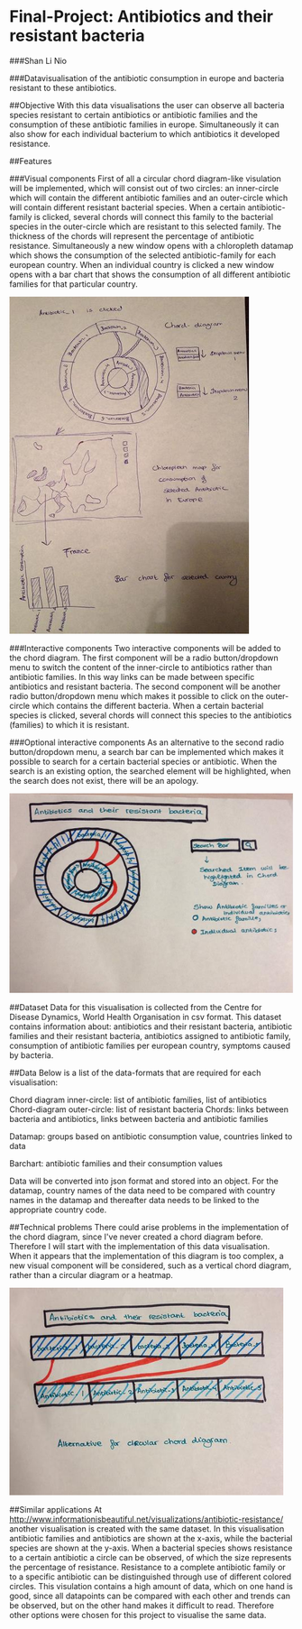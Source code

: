 Final-Project: Antibiotics and their resistant bacteria
==================

###Shan Li Nio

###Datavisualisation of the antibiotic consumption in europe and bacteria resistant to these antibiotics.

##Objective
With this data visualisations the user can observe all bacteria species resistant to certain antibiotics or antibiotic families and the consumption of these antibiotic families in europe. Simultaneously it can also show for each individual bacterium to which antibiotics it developed resistance. 


##Features

###Visual components
First of all a circular chord diagram-like visulation will be implemented, which will consist out of two circles: an inner-circle which will contain the different antibiotic families and an outer-circle which will contain different resistant bacterial species. When a certain antibiotic-family is clicked, several chords will connect this family to the bacterial species in the outer-circle which are resistant to this selected family. The thickness of the chords will represent the percentage of antibiotic resistance. Simultaneously a new window opens with a chloropleth datamap which shows the consumption of the selected antibiotic-family for each european country. When an individual country is clicked a new window opens with a bar chart that shows the consumption of all different antibiotic families for that particular country.

![Visual components](https://github.com/SLNio/Final-Project/blob/master/doc/Overview.jpg)

###Interactive components
Two interactive components will be added to the chord diagram. The first component will be a radio button/dropdown menu to switch the content of the inner-circle to antibiotics rather than antibiotic families. In this way links can be made between specific antibiotics and resistant bacteria. The second component will be another radio button/dropdown menu which makes it possible to click on the outer-circle which contains the different bacteria. When a certain bacterial species is clicked, several chords will connect this species to the antibiotics (families) to which it is resistant.

###Optional interactive components
As an alternative to the second radio button/dropdown menu, a search bar can be implemented which makes it possible to search for a certain bacterial species or antibiotic. When the search is an existing option, the searched element will be highlighted, when the search does not exist, there will be an apology. 

![Search Bar](https://github.com/SLNio/Final-Project/blob/master/doc/Searchbar.jpg)

##Dataset
Data for this visualisation is collected from the Centre for Disease Dynamics, World Health Organisation in csv format. This dataset contains information about: antibiotics and their resistant bacteria, antibiotic families and their resistant bacteria, antibiotics assigned to antibiotic family, consumption of antibiotic families per european country, symptoms caused by bacteria.

##Data
Below is a list of the data-formats that are required for each visualisation:

Chord diagram inner-circle: list of antibiotic families, list of antibiotics
Chord-diagram outer-circle: list of resistant bacteria
Chords: links between bacteria and antibiotics, links between bacteria and antibiotic families

Datamap: groups based on antibiotic consumption value, countries linked to data

Barchart: antibiotic families and their consumption values 

Data will be converted into json format and stored into an object. For the datamap, country names of the data need to be compared with country names in the datamap and thereafter data needs to be linked to the appropriate country code. 


##Technical problems
There could arise problems in the implementation of the chord diagram, since I've never created a chord diagram before. Therefore I will start with the implementation of this data visualisation. When it appears that the implementation of this diagram is too complex, a new visual component will be considered, such as a vertical chord diagram, rather than a circular diagram or a heatmap.

![Vertical Chord Diagram](https://github.com/SLNio/Final-Project/blob/master/doc/Vertical_chord.jpg)


##Similar applications
At http://www.informationisbeautiful.net/visualizations/antibiotic-resistance/ another visualisation is created with the same dataset. In this visualisation antibiotic families and antibiotics are shown at the x-axis, while the bacterial species are shown at the y-axis. When a bacterial species shows resistance to a certain antibiotic a circle can be observed, of which the size represents the percentage of resistance. Resistance to a complete antibiotic family or to a specific antibiotic can be distinguished through use of different colored circles. This visulation contains a high amount of data, which on one hand is good, since all datapoints can be compared with each other and trends can be observed, but on the other hand makes it difficult to read. Therefore other options were chosen for this project to visualise the same data.

